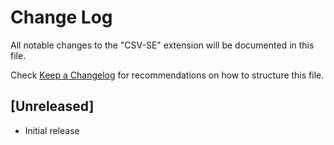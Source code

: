 # Change Log

All notable changes to the "CSV-SE" extension will be documented in this file.

Check [Keep a Changelog](http://keepachangelog.com/) for recommendations on how to structure this file.

## [Unreleased]

- Initial release